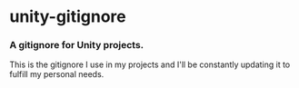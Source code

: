 # unity-gitignore
### A gitignore for Unity projects.

This is the gitignore I use in my projects and I'll be constantly updating it to fulfill my personal needs.
